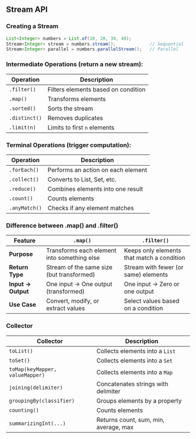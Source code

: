 ## Stream API

### Creating a Stream
```java
List<Integer> numbers = List.of(10, 20, 30, 40);
Stream<Integer> stream = numbers.stream();             // Sequential
Stream<Integer> parallel = numbers.parallelStream();   // Parallel
```

###  Intermediate Operations (return a new stream):
| Operation     | Description                         |
| ------------- | ----------------------------------- |
| `.filter()`   | Filters elements based on condition |
| `.map()`      | Transforms elements                 |
| `.sorted()`   | Sorts the stream                    |
| `.distinct()` | Removes duplicates                  |
| `.limit(n)`   | Limits to first `n` elements        |

### Terminal Operations (trigger computation):
| Operation     | Description                        |
| ------------- | ---------------------------------- |
| `.forEach()`  | Performs an action on each element |
| `.collect()`  | Converts to List, Set, etc.        |
| `.reduce()`   | Combines elements into one result  |
| `.count()`    | Counts elements                    |
| `.anyMatch()` | Checks if any element matches      |

### Difference between .map() and .filter()
| Feature            | `.map()`                                    | `.filter()`                                |
| ------------------ | ------------------------------------------- | ------------------------------------------ |
| **Purpose**        | Transforms each element into something else | Keeps only elements that match a condition |
| **Return Type**    | Stream of the same size (but transformed)   | Stream with fewer (or same) elements       |
| **Input → Output** | One input → One output (transformed)        | One input → Zero or one output             |
| **Use Case**       | Convert, modify, or extract values          | Select values based on a condition         |

### Collector
| Collector                       | Description                           |
| ------------------------------- | ------------------------------------- |
| `toList()`                      | Collects elements into a `List`       |
| `toSet()`                       | Collects elements into a `Set`        |
| `toMap(keyMapper, valueMapper)` | Collects elements into a `Map`        |
| `joining(delimiter)`            | Concatenates strings with delimiter   |
| `groupingBy(classifier)`        | Groups elements by a property         |
| `counting()`                    | Counts elements                       |
| `summarizingInt(...)`           | Returns count, sum, min, average, max |
